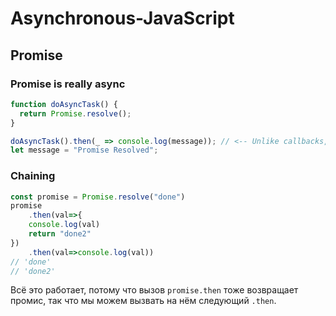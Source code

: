 # Asynchronous-JavaScript
 
## Promise

### Promise is really async
```javascript
function doAsyncTask() {
  return Promise.resolve();
}

doAsyncTask().then(_ => console.log(message)); // <-- Unlike callbacks, promises are always async, result will be "Promise Resolved"
let message = "Promise Resolved";
```
### Chaining
```javascript
const promise = Promise.resolve("done")
promise
    .then(val=>{
    console.log(val)
    return "done2"
})
    .then(val=>console.log(val))
// 'done'
// 'done2'

```
Всё это работает, потому что вызов ```promise.then``` тоже возвращает промис, так что мы можем вызвать на нём следующий ```.then```.